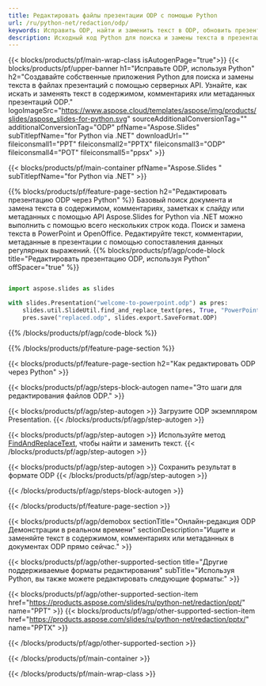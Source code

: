 ```yaml
---
title: Редактировать файлы презентации ODP с помощью Python
url: /ru/python-net/redaction/odp/
keywords: Исправить ODP, найти и заменить текст в ODP, обновить презентацию ODP
description: Исходный код Python для поиска и замены текста в презентации ODP.
---
```


{{< blocks/products/pf/main-wrap-class isAutogenPage="true">}}
{{< blocks/products/pf/upper-banner h1="Исправьте ODP, используя Python" h2="Создавайте собственные приложения Python для поиска и замены текста в файлах презентаций с помощью серверных API. Узнайте, как искать и заменять текст в содержимом, комментариях или метаданных презентаций ODP." logoImageSrc="https://www.aspose.cloud/templates/aspose/img/products/slides/aspose_slides-for-python.svg" sourceAdditionalConversionTag="" additionalConversionTag="ODP" pfName="Aspose.Slides" subTitlepfName="for Python via .NET" downloadUrl="" fileiconsmall1="PPT" fileiconsmall2="PPTX" fileiconsmall3="ODP" fileiconsmall4="POT" fileiconsmall5="ppsx" >}}

{{< blocks/products/pf/main-container pfName="Aspose.Slides " subTitlepfName="for Python via .NET" >}}

{{% blocks/products/pf/feature-page-section  h2="Редактировать презентацию ODP через Python" %}}
Базовый поиск документа и замена текста в содержимом, комментариях, заметках к слайду или метаданных с помощью API Aspose.Slides for Python via .NET можно выполнить с помощью всего нескольких строк кода. Поиск и замена текста в PowerPoint и OpenOffice. Редактируйте текст, комментарии, метаданные в презентации с помощью сопоставления данных регулярных выражений.
{{% blocks/products/pf/agp/code-block title="Редактировать презентацию ODP, используя Python" offSpacer="true" %}}

```py

import aspose.slides as slides

with slides.Presentation("welcome-to-powerpoint.odp") as pres:
    slides.util.SlideUtil.find_and_replace_text(pres, True, "PowerPoint", "Aspose.Slides", None)
    pres.save("replaced.odp", slides.export.SaveFormat.ODP)
```

{{% /blocks/products/pf/agp/code-block %}}

{{% /blocks/products/pf/feature-page-section %}}

{{< blocks/products/pf/feature-page-section  h2="Как редактировать ODP через Python" >}}

{{< blocks/products/pf/agp/steps-block-autogen name="Это шаги для редактирования файлов ODP." >}}

{{< blocks/products/pf/agp/step-autogen >}}
Загрузите ODP экземпляром Presentation.
{{< /blocks/products/pf/agp/step-autogen >}}

{{< blocks/products/pf/agp/step-autogen >}}
Используйте метод [FindAndReplaceText](https://reference.aspose.com/slides/python-net/aspose.slides.util/slideutil/), чтобы найти и заменить текст.
{{< /blocks/products/pf/agp/step-autogen >}}

{{< blocks/products/pf/agp/step-autogen >}}
Сохранить результат в формате ODP
{{< /blocks/products/pf/agp/step-autogen >}}

{{< /blocks/products/pf/agp/steps-block-autogen >}}

{{< /blocks/products/pf/feature-page-section >}}

{{< blocks/products/pf/agp/demobox sectionTitle="Онлайн-редакция ODP Демонстрации в реальном времени" sectionDescription="Ищите и заменяйте текст в содержимом, комментариях или метаданных в документах ODP прямо сейчас." >}}

{{< blocks/products/pf/agp/other-supported-section title="Другие поддерживаемые форматы редактирования" subTitle="Используя Python, вы также можете редактировать следующие форматы:" >}}

{{< blocks/products/pf/agp/other-supported-section-item href="https://products.aspose.com/slides/ru/python-net/redaction/ppt/" name="PPT" >}}
{{< blocks/products/pf/agp/other-supported-section-item href="https://products.aspose.com/slides/ru/python-net/redaction/pptx/" name="PPTX" >}}


{{< /blocks/products/pf/agp/other-supported-section >}}

{{< /blocks/products/pf/main-container >}}
    
{{< /blocks/products/pf/main-wrap-class >}}